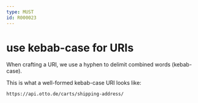 ```yaml
---
type: MUST
id: R000023
---
```


# use kebab-case for URIs

When crafting a URI, we use a hyphen to delimit combined words (kebab-case).

This is what a well-formed kebab-case URI looks like:

`https://api.otto.de/carts/shipping-address/`
